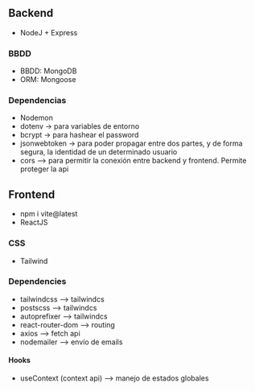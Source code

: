 

## Backend
- NodeJ + Express

### BBDD
- BBDD: MongoDB
- ORM: Mongoose

### Dependencias
- Nodemon
- dotenv -> para variables de entorno
- bcrypt -> para hashear el password
- jsonwebtoken -> para poder propagar entre dos partes, y de forma segura, la identidad de un determinado usuario
- cors --> para permitir la conexión entre backend y frontend. Permite proteger la api


## Frontend
- npm i vite@latest
- ReactJS

### CSS
- Tailwind

### Dependencies
- tailwindcss --> tailwindcs
- postscss --> tailwindcs
- autoprefixer --> tailwindcs
- react-router-dom --> routing
- axios --> fetch api
- nodemailer --> envío de emails

#### Hooks
- useContext (context api) --> manejo de estados globales